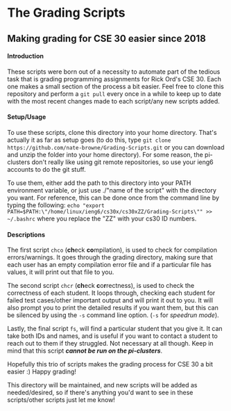 # The Grading Scripts

## Making grading for CSE 30 easier since 2018


#### Introduction

These scripts were born out of a necessity to automate part of the tedious task
that is grading programming assignments for Rick Ord's CSE 30. Each one makes a
small section of the process a bit easier. Feel free to clone this repository
and perform a `git pull` every once in a while to keep up to date with the most
recent changes made to each script/any new scripts added.

#### Setup/Usage

To use these scripts, clone this directory into your home directory. That's
actually it as far as setup goes (to do this, type `git clone https://github.com/nate-browne/Grading-Scripts.git`
or you can download and unzip the folder into your home directory). For some
reason, the pi-clusters don't really like using git remote repositories, so use
your ieng6 accounts to do the git stuff.

To use them, either add the path to this directory into your PATH
environment variable, or just use ./"name of the script" with the directory you
want. For reference, this can be done once from the command line by typing the
following: `echo "export PATH=$PATH:\"/home/linux/ieng6/cs30x/cs30xZZ/Grading-Scripts\"" >> ~/.bashrc`
where you replace the "ZZ" with your cs30 ID numbers.

#### Descriptions

The first script `chco` (**ch**eck **co**mpilation), is used to check for
compilation errors/warnings. It goes through the grading directory, making sure
that each user has an empty compilation error file and if a particular file has
values, it will print out that file to you.

The second script `chcr` (**ch**eck **c**o**r**rectness), is used to check the
correctness of each student. It loops through, checking each student for failed
test cases/other important output and will print it out to you. It will also
prompt you to print the detailed results if you want them, but this can be
silenced by using the `-s` command line option. (`-s` for *speedrun mode*).

Lastly, the final script `fs`, will find a particular student that you give it.
It can take both IDs and names, and is useful if you want to contact a student
to reach out to them if they struggled. Not necessary at all though. Keep in
mind that this script ***cannot be run on the pi-clusters***.

Hopefully this trio of scripts makes the grading process for CSE 30 a bit easier
:) Happy grading!

This directory will be maintained, and new scripts will be added as
needed/desired, so if there's anything you'd want to see in these scripts/other
scripts just let me know!
